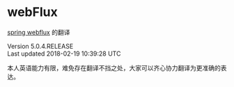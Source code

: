 # webFlux

[spring webflux](https://docs.spring.io/spring/docs/current/spring-framework-reference/web-reactive.html#webflux ) 的翻译

Version 5.0.4.RELEASE  
Last updated 2018-02-19 10:39:28 UTC

本人英语能力有限，难免存在翻译不挡之处，大家可以齐心协力翻译为更准确的表达。 

